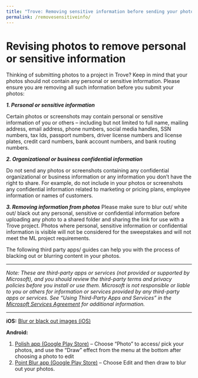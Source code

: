 ```yaml
---
title: "Trove: Removing sensitive information before sending your photos"
permalink: /removesensitiveinfo/
---
```


# Revising photos to remove personal or sensitive information 

Thinking of submitting photos to a project in Trove? Keep in mind that your photos should not contain any personal or sensitive information. Please ensure you are removing all such information before you submit your photos:

***1.	Personal or sensitive information***

Certain photos or screenshots may contain personal or sensitive information of you or others – including but not limited to  full name, mailing address, email address, phone numbers, social media handles, SSN numbers, tax Ids, passport numbers, driver license numbers and license plates, credit card numbers, bank account numbers, and bank routing numbers.

***2.	Organizational or business confidential information***

Do not send any photos or screenshots containing any confidential organizational or business information or any information you don’t have the right to share.  For example, do not include in your photos or screenshots any confidential information related to marketing or pricing plans, employee information or names of customers.  

***3.	Removing information from photos***
Please make sure to blur out/ white out/ black out any personal, sensitive or confidential information before uploading any photo to a shared folder and sharing the link for use with a Trove project. Photos where personal, sensitive information or confidential information is visible will not be considered for the sweepstakes and will not meet the ML project requirements. 

The following third party apps/ guides can help you with the process of blacking out or blurring content in your photos.

***
*Note: These are third-party apps or services (not provided or supported by Microsoft), and you should review the third-party terms and privacy policies before you install or use them. Microsoft is not responsible or liable to you or others for information or services provided by any third-party apps or services.  See “Using Third-Party Apps and Services” in the [Microsoft Services Agreement](https://microsoft.com/servicesagreement) for additional information.*
***

**iOS:** [Blur or black out images (iOS)](https://www.softwarert.com/blur-pixelate-black-out-images-iphone/) 


**Android:**
	
  1. [Polish app (Google Play Store)](https://play.google.com/store/apps/details?id=photo.editor.photoeditor.photoeditorpro) – Choose “Photo” to access/ pick your photos, and use the “Draw” effect from the menu at the bottom after choosing a photo to edit
  2. [Point Blur app (Google Play Store)](https://play.google.com/store/apps/details?id=jp.co.pointblur.android.app.quick) – Choose Edit and then draw to blur out your photos.	
 



